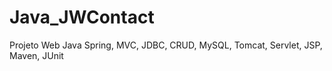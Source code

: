 # Java_JWContact
Projeto Web Java Spring, MVC, JDBC, CRUD, MySQL, Tomcat, Servlet, JSP, Maven, JUnit
